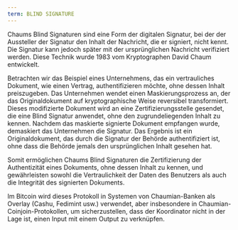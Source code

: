 ```yaml
---
term: BLIND SIGNATURE
---
```


Chaums Blind Signaturen sind eine Form der digitalen Signatur, bei der der Aussteller der Signatur den Inhalt der Nachricht, die er signiert, nicht kennt. Die Signatur kann jedoch später mit der ursprünglichen Nachricht verifiziert werden. Diese Technik wurde 1983 vom Kryptographen David Chaum entwickelt.

Betrachten wir das Beispiel eines Unternehmens, das ein vertrauliches Dokument, wie einen Vertrag, authentifizieren möchte, ohne dessen Inhalt preiszugeben. Das Unternehmen wendet einen Maskierungsprozess an, der das Originaldokument auf kryptographische Weise reversibel transformiert. Dieses modifizierte Dokument wird an eine Zertifizierungsstelle gesendet, die eine Blind Signatur anwendet, ohne den zugrundeliegenden Inhalt zu kennen. Nachdem das maskierte signierte Dokument empfangen wurde, demaskiert das Unternehmen die Signatur. Das Ergebnis ist ein Originaldokument, das durch die Signatur der Behörde authentifiziert ist, ohne dass die Behörde jemals den ursprünglichen Inhalt gesehen hat.

Somit ermöglichen Chaums Blind Signaturen die Zertifizierung der Authentizität eines Dokuments, ohne dessen Inhalt zu kennen, und gewährleisten sowohl die Vertraulichkeit der Daten des Benutzers als auch die Integrität des signierten Dokuments.

Im Bitcoin wird dieses Protokoll in Systemen von Chaumian-Banken als Overlay (Cashu, Fedimint usw.) verwendet, aber insbesondere in Chaumian-Coinjoin-Protokollen, um sicherzustellen, dass der Koordinator nicht in der Lage ist, einen Input mit einem Output zu verknüpfen.